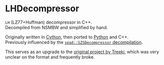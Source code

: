 # LHDecompressor
`LH` (LZ77+Huffman) decompressor in C++.  
Decompiled from NSMBW and simplified by hand.  
  
Originally written in [Cython](https://github.com/H1dd3nM1nd/Reggie-Next/blob/6ce91a7e37b93461a5c3a1377f7b57000aecb8d0/libs/lz77_huffman_cy.pyx), then ported to [Python](https://github.com/H1dd3nM1nd/Reggie-Next/blob/6ce91a7e37b93461a5c3a1377f7b57000aecb8d0/libs/lz77_huffman.py) and C++.  
Previously influenced by the [`sead::SZSDecompressor` decompilation](https://github.com/open-ead/sead/blob/master/modules/src/resource/seadSZSDecompressor.cpp).  
  
This serves as an upgrade to the [original project by Treeki](https://github.com/Treeki/RandomStuff/blob/master/LHDecompressor.cpp), which was very unclear on the format and frequently broke.